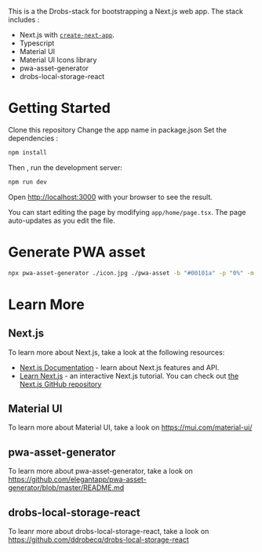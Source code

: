 This is a the Drobs-stack for bootstrapping a Next.js web app.
The stack includes :
 - Next.js with [`create-next-app`](https://github.com/vercel/next.js/tree/canary/packages/create-next-app).
 - Typescript
 - Material UI
 - Material UI Icons library
 - pwa-asset-generator
 - drobs-local-storage-react

# Getting Started
Clone this repository
Change the app name in package.json
Set the dependencies :
```bash
npm install
```

Then , run the development server:
```bash
npm run dev
```

Open [http://localhost:3000](http://localhost:3000) with your browser to see the result.

You can start editing the page by modifying `app/home/page.tsx`. The page auto-updates as you edit the file.

# Generate PWA asset
```bash
npx pwa-asset-generator ./icon.jpg ./pwa-asset -b "#00101a" -p "0%" -m ./pwa-asset/site.webmanifest -i ./pwa-asset/index.html -q 100 -f -w -d -x 
```

# Learn More
## Next.js
To learn more about Next.js, take a look at the following resources:
- [Next.js Documentation](https://nextjs.org/docs) - learn about Next.js features and API.
- [Learn Next.js](https://nextjs.org/learn) - an interactive Next.js tutorial.
You can check out [the Next.js GitHub repository](https://github.com/vercel/next.js/)
## Material UI
To learn more about Material UI, take a look on https://mui.com/material-ui/
## pwa-asset-generator
To learn more about pwa-asset-generator, take a look on https://github.com/elegantapp/pwa-asset-generator/blob/master/README.md
## drobs-local-storage-react
To leanr more about drobs-local-storage-react, take a look on https://github.com/ddrobecq/drobs-local-storage-react